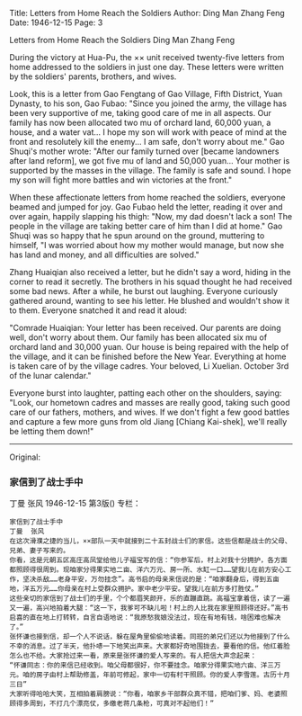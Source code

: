 Title: Letters from Home Reach the Soldiers
Author: Ding Man Zhang Feng
Date: 1946-12-15
Page: 3

Letters from Home Reach the Soldiers
Ding Man Zhang Feng

During the victory at Hua-Pu, the ×× unit received twenty-five letters from home addressed to the soldiers in just one day. These letters were written by the soldiers' parents, brothers, and wives.

Look, this is a letter from Gao Fengtang of Gao Village, Fifth District, Yuan Dynasty, to his son, Gao Fubao: "Since you joined the army, the village has been very supportive of me, taking good care of me in all aspects. Our family has now been allocated two mu of orchard land, 60,000 yuan, a house, and a water vat... I hope my son will work with peace of mind at the front and resolutely kill the enemy... I am safe, don't worry about me." Gao Shuqi's mother wrote: "After our family turned over [became landowners after land reform], we got five mu of land and 50,000 yuan... Your mother is supported by the masses in the village. The family is safe and sound. I hope my son will fight more battles and win victories at the front."

When these affectionate letters from home reached the soldiers, everyone beamed and jumped for joy. Gao Fubao held the letter, reading it over and over again, happily slapping his thigh: "Now, my dad doesn't lack a son! The people in the village are taking better care of him than I did at home." Gao Shuqi was so happy that he spun around on the ground, muttering to himself, "I was worried about how my mother would manage, but now she has land and money, and all difficulties are solved."

Zhang Huaiqian also received a letter, but he didn't say a word, hiding in the corner to read it secretly. The brothers in his squad thought he had received some bad news. After a while, he burst out laughing. Everyone curiously gathered around, wanting to see his letter. He blushed and wouldn't show it to them. Everyone snatched it and read it aloud:

"Comrade Huaiqian: Your letter has been received. Our parents are doing well, don't worry about them. Our family has been allocated six mu of orchard land and 30,000 yuan. Our house is being repaired with the help of the village, and it can be finished before the New Year. Everything at home is taken care of by the village cadres. Your beloved, Li Xuelian. October 3rd of the lunar calendar."

Everyone burst into laughter, patting each other on the shoulders, saying: "Look, our hometown cadres and masses are really good, taking such good care of our fathers, mothers, and wives. If we don't fight a few good battles and capture a few more guns from old Jiang [Chiang Kai-shek], we'll really be letting them down!"



<hr /> 

Original: 


### 家信到了战士手中
丁曼  张风
1946-12-15
第3版()
专栏：

    家信到了战士手中
    丁曼  张风
    在这次滑濮之捷的当儿，××部队一天中就接到二十五封战士们的家信。这些信都是战士的父母、兄弟、妻子写来的。
    你看，这是元朝五区高庄高凤堂给他儿子福宝写的信：“你参军后，村上对我十分拥护，各方面都照顾得很周到。现咱家分得果实地二亩、洋六万元、房一所、水缸一口……望我儿在前方安心工作，坚决杀敌……老身平安，万勿挂念”。高书启的母亲来信说的是：“咱家翻身后，得到五亩地，洋五万元……你母亲在村上受群众拥护。家中老少平安。望我儿在前方多打胜仗。”
    这些亲切的家信到了战士们的手里，个个都眉笑颜开，乐的直蹦直跳。高福宝拿着信，读了一遍又一遍，高兴地拍着大腿：“这一下，我爹可不缺儿啦！村上的人比我在家里照顾得还好。”高书启喜的直在地上打转转，自言自语地说：“我原愁我娘没法过，现在有地有钱，啥困难也解决了。”
    张怀谦也接到信，却一个人不说话，躲在屋角里偷偷地读着。同班的弟兄们还以为他接到了什么不幸的消息。过了半天，他扑哧一下地笑出声来。大家都好奇地围拢去，要看他的信。他红着脸怎么也不给。大家抢过来一看，原来是张怀谦的爱人写来的。有人把信大声念起来：
    “怀谦同志：你的来信已经收到。咱父母都很好，你不要挂念。咱家分得果实地六亩、洋三万元。咱的房子由村上帮助修盖，年前可修起，家中一切有村干照顾。你的爱人李雪莲。古历十月三日”
    大家听得哈哈大笑，互相拍着肩膀说：“你看，咱家乡干部群众真不错，把咱们爹、妈、老婆照顾得多周到，不打几个漂亮仗，多缴老蒋几条枪，可真对不起他们！”

